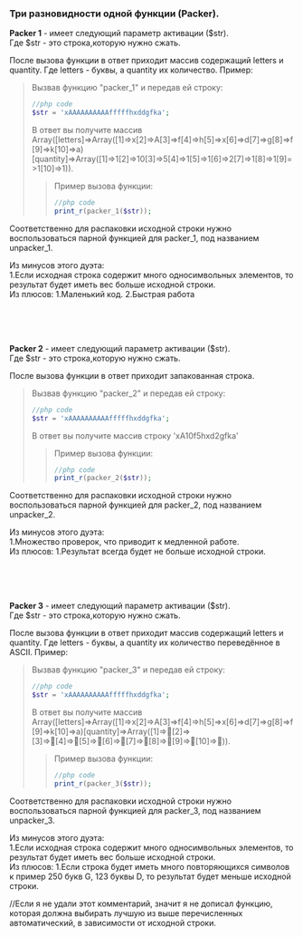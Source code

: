 ### Три разновидности одной функции (Packer). 

**Packer 1** - имеет следующий параметр активации ($str). <br>
Где $str - это строка,которую нужно сжать.<br>

После вызова функции в ответ приходит массив содержащий letters  и quantity.
Где letters - буквы, а quantity их количество.
Пример:
> Вызвав функцию "packer_1" и передав ей строку: <br>
> ```php 
> //php code 
> $str = 'xAAAAAAAAAAfffffhxddgfka';
> ```
> В ответ вы получите массив Array([letters]=>Array([1]=>x[2]=>A[3]=>f[4]=>h[5]=>x[6]=>d[7]=>g[8]=>f[9]=>k[10]=>a)[quantity]=>Array([1]=>1[2]=>10[3]=>5[4]=>1[5]=>1[6]=>2[7]=>1[8]=>1[9]=>1[10]=>1)). <br>
>> Пример вызова функции:
>> ```php 
>> //php code 
>> print_r(packer_1($str));
>> ```

Соответственно для распаковки исходной строки нужно воспользоваться парной функцией для packer_1, под названием unpacker_1.<br>

Из минусов этого дуэта:<br>
1.Если исходная строка содержит много односимвольных элементов, то результат будет иметь вес больше исходной строки.<br>
Из плюсов:
1.Маленький код.
2.Быстрая работа

<br>
<br>
<br>

**Packer 2** - имеет следующий параметр активации ($str). <br>
Где $str - это строка,которую нужно сжать.<br>

После вызова функции в ответ приходит запакованная строка.

> Вызвав функцию "packer_2" и передав ей строку: <br>
> ```php 
> //php code 
> $str = 'xAAAAAAAAAAfffffhxddgfka';
> ```
> В ответ вы получите массив строку 'xA10f5hxd2gfka' <br>
>> Пример вызова функции:
>> ```php 
>> //php code 
>> print_r(packer_2($str));
>> ```

Соответственно для распаковки исходной строки нужно воспользоваться парной функцией для packer_2, под названием unpacker_2.<br>

Из минусов этого дуэта:<br>
1.Множество проверок, что приводит к медленной работе.<br>
Из плюсов:
1.Результат всегда будет не больше исходной строки.

<br>
<br>
<br>

**Packer 3** - имеет следующий параметр активации ($str). <br>
Где $str - это строка,которую нужно сжать.<br>

После вызова функции в ответ приходит массив содержащий letters  и quantity.
Где letters - буквы, а quantity их количество переведённое в ASCII.
Пример:
> Вызвав функцию "packer_3" и передав ей строку: <br>
> ```php 
> //php code 
> $str = 'xAAAAAAAAAAfffffhxddgfka';
> ```
> В ответ вы получите массив Array([letters]=>Array([1]=>x[2]=>A[3]=>f[4]=>h[5]=>x[6]=>d[7]=>g[8]=>f[9]=>k[10]=>a)[quantity]=>Array([1]=>[2]=>[3]=>[4]=>[5]=>[6]=>[7]=>[8]=>[9]=>[10]=>)). <br>
>> Пример вызова функции:
>> ```php 
>> //php code 
>> print_r(packer_3($str));
>> ```

Соответственно для распаковки исходной строки нужно воспользоваться парной функцией для packer_3, под названием unpacker_3.<br>

Из минусов этого дуэта:<br>
1.Если исходная строка содержит много односимвольных элементов, то результат будет иметь вес больше исходной строки.<br>
Из плюсов:
1.Если строка будет иметь много повторяющихся символов к пример 250 букв G, 123 буквы D, то результат будет меньше исходной строки.


//Если я не удали этот комментарий, значит я не дописал функцию, которая должна выбирать лучшую из выше перечисленных автоматический, в зависимости от исходной строки.

